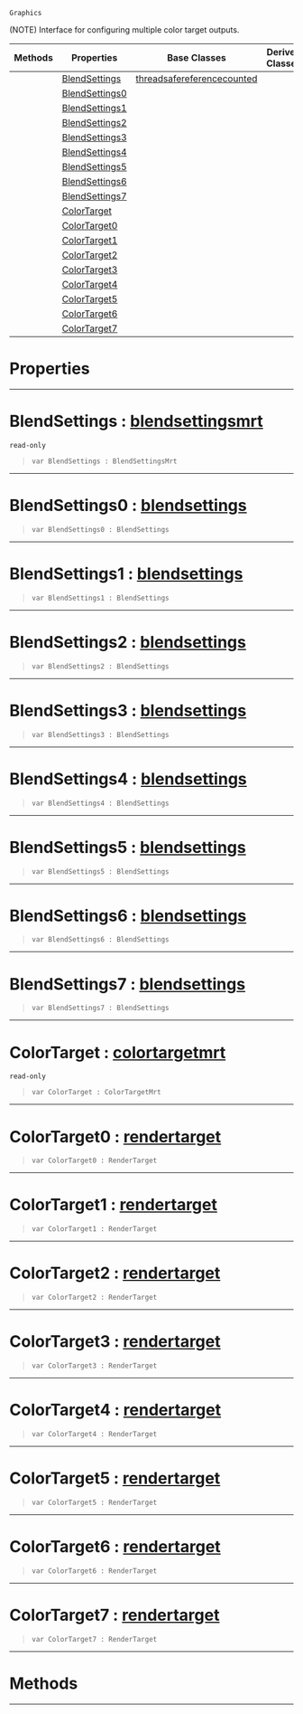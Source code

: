  `Graphics`

(NOTE) Interface for configuring multiple color target outputs.

|Methods|Properties|Base Classes|Derived Classes|
|---|---|---|---|
| |[ BlendSettings](https://github.com/ArendDanielek/ZeroDocsTest/blob/master/code_reference/class_reference/multirendertarget.markdown#blendsettings-zero-engin)|[threadsafereferencecounted](https://github.com/ArendDanielek/ZeroDocsTest/blob/master/code_reference/class_reference/threadsafereferencecounted.markdown)| |
| |[ BlendSettings0](https://github.com/ArendDanielek/ZeroDocsTest/blob/master/code_reference/class_reference/multirendertarget.markdown#blendsettings0-zero-engi)| | |
| |[ BlendSettings1](https://github.com/ArendDanielek/ZeroDocsTest/blob/master/code_reference/class_reference/multirendertarget.markdown#blendsettings1-zero-engi)| | |
| |[ BlendSettings2](https://github.com/ArendDanielek/ZeroDocsTest/blob/master/code_reference/class_reference/multirendertarget.markdown#blendsettings2-zero-engi)| | |
| |[ BlendSettings3](https://github.com/ArendDanielek/ZeroDocsTest/blob/master/code_reference/class_reference/multirendertarget.markdown#blendsettings3-zero-engi)| | |
| |[ BlendSettings4](https://github.com/ArendDanielek/ZeroDocsTest/blob/master/code_reference/class_reference/multirendertarget.markdown#blendsettings4-zero-engi)| | |
| |[ BlendSettings5](https://github.com/ArendDanielek/ZeroDocsTest/blob/master/code_reference/class_reference/multirendertarget.markdown#blendsettings5-zero-engi)| | |
| |[ BlendSettings6](https://github.com/ArendDanielek/ZeroDocsTest/blob/master/code_reference/class_reference/multirendertarget.markdown#blendsettings6-zero-engi)| | |
| |[ BlendSettings7](https://github.com/ArendDanielek/ZeroDocsTest/blob/master/code_reference/class_reference/multirendertarget.markdown#blendsettings7-zero-engi)| | |
| |[ ColorTarget](https://github.com/ArendDanielek/ZeroDocsTest/blob/master/code_reference/class_reference/multirendertarget.markdown#colortarget-zero-engine)| | |
| |[ ColorTarget0](https://github.com/ArendDanielek/ZeroDocsTest/blob/master/code_reference/class_reference/multirendertarget.markdown#colortarget0-zero-engine)| | |
| |[ ColorTarget1](https://github.com/ArendDanielek/ZeroDocsTest/blob/master/code_reference/class_reference/multirendertarget.markdown#colortarget1-zero-engine)| | |
| |[ ColorTarget2](https://github.com/ArendDanielek/ZeroDocsTest/blob/master/code_reference/class_reference/multirendertarget.markdown#colortarget2-zero-engine)| | |
| |[ ColorTarget3](https://github.com/ArendDanielek/ZeroDocsTest/blob/master/code_reference/class_reference/multirendertarget.markdown#colortarget3-zero-engine)| | |
| |[ ColorTarget4](https://github.com/ArendDanielek/ZeroDocsTest/blob/master/code_reference/class_reference/multirendertarget.markdown#colortarget4-zero-engine)| | |
| |[ ColorTarget5](https://github.com/ArendDanielek/ZeroDocsTest/blob/master/code_reference/class_reference/multirendertarget.markdown#colortarget5-zero-engine)| | |
| |[ ColorTarget6](https://github.com/ArendDanielek/ZeroDocsTest/blob/master/code_reference/class_reference/multirendertarget.markdown#colortarget6-zero-engine)| | |
| |[ ColorTarget7](https://github.com/ArendDanielek/ZeroDocsTest/blob/master/code_reference/class_reference/multirendertarget.markdown#colortarget7-zero-engine)| | |


 #  Properties


---  
 #  BlendSettings : [blendsettingsmrt](https://github.com/ArendDanielek/ZeroDocsTest/blob/master/code_reference/class_reference/blendsettingsmrt.markdown)

 `read-only`

> 
> ``` lang=cpp, name=Zilch
> var BlendSettings : BlendSettingsMrt


---  
 #  BlendSettings0 : [blendsettings](https://github.com/ArendDanielek/ZeroDocsTest/blob/master/code_reference/class_reference/blendsettings.markdown)

> 
> ``` lang=cpp, name=Zilch
> var BlendSettings0 : BlendSettings


---  
 #  BlendSettings1 : [blendsettings](https://github.com/ArendDanielek/ZeroDocsTest/blob/master/code_reference/class_reference/blendsettings.markdown)

> 
> ``` lang=cpp, name=Zilch
> var BlendSettings1 : BlendSettings


---  
 #  BlendSettings2 : [blendsettings](https://github.com/ArendDanielek/ZeroDocsTest/blob/master/code_reference/class_reference/blendsettings.markdown)

> 
> ``` lang=cpp, name=Zilch
> var BlendSettings2 : BlendSettings


---  
 #  BlendSettings3 : [blendsettings](https://github.com/ArendDanielek/ZeroDocsTest/blob/master/code_reference/class_reference/blendsettings.markdown)

> 
> ``` lang=cpp, name=Zilch
> var BlendSettings3 : BlendSettings


---  
 #  BlendSettings4 : [blendsettings](https://github.com/ArendDanielek/ZeroDocsTest/blob/master/code_reference/class_reference/blendsettings.markdown)

> 
> ``` lang=cpp, name=Zilch
> var BlendSettings4 : BlendSettings


---  
 #  BlendSettings5 : [blendsettings](https://github.com/ArendDanielek/ZeroDocsTest/blob/master/code_reference/class_reference/blendsettings.markdown)

> 
> ``` lang=cpp, name=Zilch
> var BlendSettings5 : BlendSettings


---  
 #  BlendSettings6 : [blendsettings](https://github.com/ArendDanielek/ZeroDocsTest/blob/master/code_reference/class_reference/blendsettings.markdown)

> 
> ``` lang=cpp, name=Zilch
> var BlendSettings6 : BlendSettings


---  
 #  BlendSettings7 : [blendsettings](https://github.com/ArendDanielek/ZeroDocsTest/blob/master/code_reference/class_reference/blendsettings.markdown)

> 
> ``` lang=cpp, name=Zilch
> var BlendSettings7 : BlendSettings


---  
 #  ColorTarget : [colortargetmrt](https://github.com/ArendDanielek/ZeroDocsTest/blob/master/code_reference/class_reference/colortargetmrt.markdown)

 `read-only`

> 
> ``` lang=cpp, name=Zilch
> var ColorTarget : ColorTargetMrt


---  
 #  ColorTarget0 : [rendertarget](https://github.com/ArendDanielek/ZeroDocsTest/blob/master/code_reference/class_reference/rendertarget.markdown)

> 
> ``` lang=cpp, name=Zilch
> var ColorTarget0 : RenderTarget


---  
 #  ColorTarget1 : [rendertarget](https://github.com/ArendDanielek/ZeroDocsTest/blob/master/code_reference/class_reference/rendertarget.markdown)

> 
> ``` lang=cpp, name=Zilch
> var ColorTarget1 : RenderTarget


---  
 #  ColorTarget2 : [rendertarget](https://github.com/ArendDanielek/ZeroDocsTest/blob/master/code_reference/class_reference/rendertarget.markdown)

> 
> ``` lang=cpp, name=Zilch
> var ColorTarget2 : RenderTarget


---  
 #  ColorTarget3 : [rendertarget](https://github.com/ArendDanielek/ZeroDocsTest/blob/master/code_reference/class_reference/rendertarget.markdown)

> 
> ``` lang=cpp, name=Zilch
> var ColorTarget3 : RenderTarget


---  
 #  ColorTarget4 : [rendertarget](https://github.com/ArendDanielek/ZeroDocsTest/blob/master/code_reference/class_reference/rendertarget.markdown)

> 
> ``` lang=cpp, name=Zilch
> var ColorTarget4 : RenderTarget


---  
 #  ColorTarget5 : [rendertarget](https://github.com/ArendDanielek/ZeroDocsTest/blob/master/code_reference/class_reference/rendertarget.markdown)

> 
> ``` lang=cpp, name=Zilch
> var ColorTarget5 : RenderTarget


---  
 #  ColorTarget6 : [rendertarget](https://github.com/ArendDanielek/ZeroDocsTest/blob/master/code_reference/class_reference/rendertarget.markdown)

> 
> ``` lang=cpp, name=Zilch
> var ColorTarget6 : RenderTarget


---  
 #  ColorTarget7 : [rendertarget](https://github.com/ArendDanielek/ZeroDocsTest/blob/master/code_reference/class_reference/rendertarget.markdown)

> 
> ``` lang=cpp, name=Zilch
> var ColorTarget7 : RenderTarget


---  
 #  Methods


---  
 
  
  
  
  
  
  
  

 